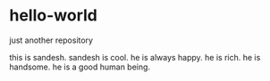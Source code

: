 # hello-world
just another repository

this is sandesh.
sandesh is cool.
he is always happy.
he is rich.
he is handsome.
he is a good human being.
